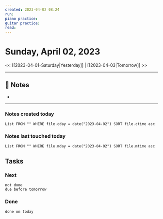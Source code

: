 ```yaml
---
created: 2023-04-02 08:24
run: 
piano practice: 
guitar practice: 
read: 
---
```



# Sunday, April 02, 2023

<< [[2023-04-01-Saturday|Yesterday]] | [[2023-04-03|Tomorrow]] >>

---


## 📝 Notes
- 

---
### Notes created today
```dataview
List FROM "" WHERE file.cday = date("2023-04-02") SORT file.ctime asc
```

### Notes last touched today
```dataview
List FROM "" WHERE file.mday = date("2023-04-02") SORT file.mtime asc
```



## Tasks

### Next

```tasks
not done 
due before tomorrow
```

### Done

```tasks
done on today
```

